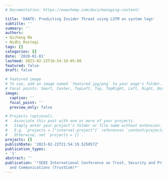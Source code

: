 ```yaml
---
# Documentation: https://wowchemy.com/docs/managing-content/

title: 'DANTE: Predicting Insider Threat using LSTM on system logs'
subtitle: ''
summary: ''
authors:
- Qicheng Ma
- Nidhi Rastogi
tags: []
categories: []
date: '2020-01-01'
lastmod: 2023-02-22T16:54:19-05:00
featured: false
draft: false

# Featured image
# To use, add an image named `featured.jpg/png` to your page's folder.
# Focal points: Smart, Center, TopLeft, Top, TopRight, Left, Right, BottomLeft, Bottom, BottomRight.
image:
  caption: ''
  focal_point: ''
  preview_only: false

# Projects (optional).
#   Associate this post with one or more of your projects.
#   Simply enter your project's folder or file name without extension.
#   E.g. `projects = ["internal-project"]` references `content/project/deep-learning/index.md`.
#   Otherwise, set `projects = []`.
projects: []
publishDate: '2023-02-22T21:54:19.525057Z'
publication_types:
- '1'
abstract: ''
publication: '*IEEE International Conference on Trust, Security and Privacy in Computing
  and Communications (TrustCom)*'
---
```

